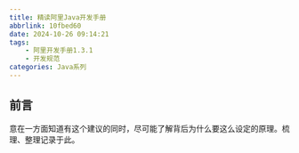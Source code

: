 ```yaml
---
title: 精读阿里Java开发手册
abbrlink: 10fbed60
date: 2024-10-26 09:14:21
tags:
    - 阿里开发手册1.3.1
    - 开发规范
categories: Java系列
---
```


## 前言
意在一方面知道有这个建议的同时，尽可能了解背后为什么要这么设定的原理。梳理、整理记录于此。
<!-- more -->
